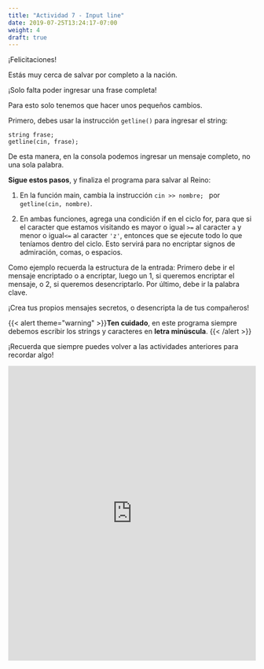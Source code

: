 ```yaml
---
title: "Actividad 7 - Input line"
date: 2019-07-25T13:24:17-07:00
weight: 4
draft: true
---
```


¡Felicitaciones!

Estás muy cerca de salvar por completo a la nación.

¡Solo falta poder ingresar una frase completa!

Para esto solo tenemos que hacer unos pequeños cambios.

Primero, debes usar la instrucción `getline()` para ingresar el string: 

```
string frase;
getline(cin, frase);
```
De esta manera, en la consola podemos ingresar un mensaje completo, no una sola palabra.


**Sigue estos pasos**, y finaliza el programa para salvar al Reino:

1. En la función main, cambia la instrucción `cin >> nombre; ` por `getline(cin, nombre)`.

2. En ambas funciones, agrega una condición if en el ciclo for, para que si el caracter que estamos visitando es mayor o igual `>=` al caracter `a` y menor o igual`<=` al caracter `'z'`, entonces que se ejecute todo lo que teníamos dentro del ciclo. Esto servirá para no encriptar signos de admiración, comas, o espacios.

Como ejemplo recuerda la estructura de la entrada:
Primero debe ir el mensaje encriptado o a encriptar, luego un 1, si queremos encriptar el mensaje, o 2, si queremos desencriptarlo. Por último, debe ir la palabra clave.


¡Crea tus propios mensajes secretos, o desencripta la de tus compañeros!

{{< alert theme="warning" >}}**Ten cuidado**, en este programa siempre debemos escribir los strings y caracteres en **letra minúscula**.  {{< /alert >}}

¡Recuerda que siempre puedes volver a las actividades anteriores para recordar algo!


<iframe height="600px" width="100%" src="https://replit.com/@nuevofoundation/actividad-7?lite=true#main.cpp" scrolling="no" frameborder="no" allowtransparency="true" allowfullscreen="true" sandbox="allow-forms allow-pointer-lock allow-popups allow-same-origin allow-scripts allow-modals"></iframe>

